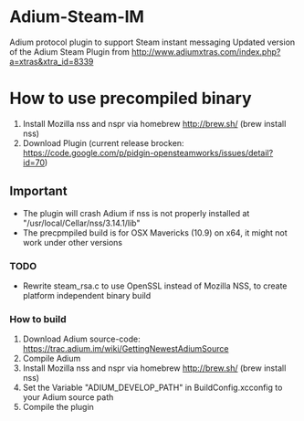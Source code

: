 Adium-Steam-IM
==============
Adium protocol plugin to support Steam instant messaging
Updated version of the Adium Steam Plugin from 
http://www.adiumxtras.com/index.php?a=xtras&xtra_id=8339


How to use precompiled binary
=============================
1. Install Mozilla nss and nspr via homebrew http://brew.sh/ (brew install nss)
2. Download Plugin (current release brocken: https://code.google.com/p/pidgin-opensteamworks/issues/detail?id=70)

## **Important**
* The plugin will crash Adium if nss is not properly installed at "/usr/local/Cellar/nss/3.14.1/lib"
* The precpmpiled build is for OSX Mavericks (10.9) on x64, it might not work under other versions


### TODO
* Rewrite steam_rsa.c to use OpenSSL instead of Mozilla NSS, to create platform independent binary build


### How to build
1. Download Adium source-code: https://trac.adium.im/wiki/GettingNewestAdiumSource
2. Compile Adium
3. Install Mozilla nss and nspr via homebrew http://brew.sh/ (brew install nss) 
4. Set the Variable "ADIUM_DEVELOP_PATH" in BuildConfig.xcconfig to your Adium source path
5. Compile the plugin
